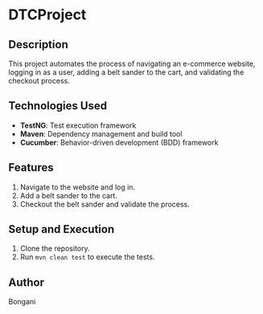 # DTCProject
  

## Description  
This project automates the process of navigating an e-commerce website, logging in as a user, adding a belt sander to the cart, and validating the checkout process.  

## Technologies Used  
- **TestNG**: Test execution framework  
- **Maven**: Dependency management and build tool  
- **Cucumber**: Behavior-driven development (BDD) framework  

## Features  
1. Navigate to the website and log in.  
2. Add a belt sander to the cart.  
3. Checkout the belt sander and validate the process.  

## Setup and Execution  
1. Clone the repository.  
2. Run `mvn clean test` to execute the tests.  

## Author  
Bongani 

